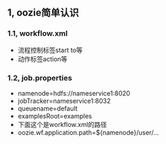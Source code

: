 ## 1, oozie简单认识



### 1.1, workflow.xml

* 流程控制标签start to等
* 动作标签action等

### 1.2, job.properties

* namenode=hdfs://nameservice1:8020
* jobTracker=nameservice1:8032
* queuename=default
* examplesRoot=examples
* 下面这个是workflow.xml的路径
* oozie.wf.application.path=${namenode}/user/...



